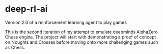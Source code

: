 # deep-rl-ai
Version 2.0 of a reinforcement learning agent to play games

This is the second iteration of my attempt to emulate deepminds AlphaZero Chess engine. The project will start with demonstrating a proof of concept on Noughts and Crosses before moving onto more challenging games such as Chess.
